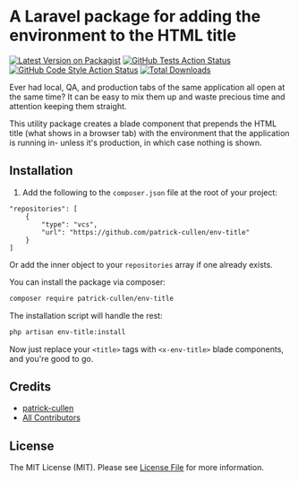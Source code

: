# A Laravel package for adding the environment to the HTML title

[![Latest Version on Packagist](https://img.shields.io/packagist/v/patrick-cullen/env-title.svg?style=flat-square)](https://packagist.org/packages/patrick-cullen/env-title)
[![GitHub Tests Action Status](https://img.shields.io/github/actions/workflow/status/patrick-cullen/env-title/run-tests.yml?branch=main&label=tests&style=flat-square)](https://github.com/patrick-cullen/env-title/actions?query=workflow%3Arun-tests+branch%3Amain)
[![GitHub Code Style Action Status](https://img.shields.io/github/actions/workflow/status/patrick-cullen/env-title/fix-php-code-style-issues.yml?branch=main&label=code%20style&style=flat-square)](https://github.com/patrick-cullen/env-title/actions?query=workflow%3A"Fix+PHP+code+style+issues"+branch%3Amain)
[![Total Downloads](https://img.shields.io/packagist/dt/patrick-cullen/env-title.svg?style=flat-square)](https://packagist.org/packages/patrick-cullen/env-title)

Ever had local, QA, and production tabs of the same application all open at the same time? It can be easy to mix them up and waste precious time and attention keeping them straight.

This utility package creates a blade component that prepends the HTML title (what shows in a browser tab) with the environment that the application is running in- unless it's production, in which case nothing is shown.

<!-- ## Support us

[<img src="https://github-ads.s3.eu-central-1.amazonaws.com/env-title.jpg?t=1" width="419px" />](https://spatie.be/github-ad-click/env-title)

We invest a lot of resources into creating [best in class open source packages](https://spatie.be/open-source). You can support us by [buying one of our paid products](https://spatie.be/open-source/support-us).

We highly appreciate you sending us a postcard from your hometown, mentioning which of our package(s) you are using. You'll find our address on [our contact page](https://spatie.be/about-us). We publish all received postcards on [our virtual postcard wall](https://spatie.be/open-source/postcards). -->

## Installation

1. Add the following to the `composer.json` file at the root of your project:

```
"repositories": [
    {
        "type": "vcs",
        "url": "https://github.com/patrick-cullen/env-title"
    }
]
```

Or add the inner object to your `repositories` array if one already exists.

You can install the package via composer:

```bash
composer require patrick-cullen/env-title
```

The installation script will handle the rest:

```bash
php artisan env-title:install
```

Now just replace your `<title>` tags with `<x-env-title>` blade components, and you're good to go.

<!--
You can publish and run the migrations with:

```bash
php artisan vendor:publish --tag="env-title-migrations"
php artisan migrate
```

You can publish the config file with:

```bash
php artisan vendor:publish --tag="env-title-config"
```

This is the contents of the published config file:

```php
return [
];
```

Optionally, you can publish the views using

```bash
php artisan vendor:publish --tag="env-title-views"
``` -->

<!-- ## Usage

```php
$envTitle = new PatrickCullen\EnvTitle();
echo $envTitle->echoPhrase('Hello, PatrickCullen!');
```

## Testing

```bash
composer test
```

## Changelog

Please see [CHANGELOG](CHANGELOG.md) for more information on what has changed recently.

## Contributing

Please see [CONTRIBUTING](CONTRIBUTING.md) for details.

## Security Vulnerabilities

Please review [our security policy](../../security/policy) on how to report security vulnerabilities. -->

## Credits

-   [patrick-cullen](https://github.com/patrick-cullen)
-   [All Contributors](../../contributors)

## License

The MIT License (MIT). Please see [License File](LICENSE.md) for more information.
